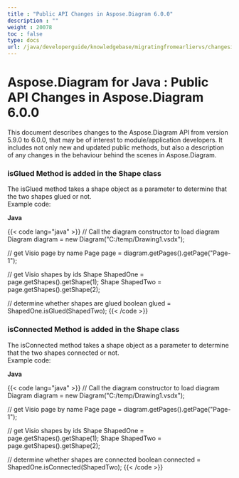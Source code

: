 ```yaml
---
title : "Public API Changes in Aspose.Diagram 6.0.0" 
description : "" 
weight : 20078 
toc : false
type: docs
url: /java/developerguide/knowledgebase/migratingfromearliervs/changesin6xx/public+api+changes+in+aspose.diagram+6.0.0/
---
```


# Aspose.Diagram for Java : Public API Changes in Aspose.Diagram 6.0.0


This document describes changes to the Aspose.Diagram API from version 5.9.0 to 6.0.0, that may be of interest to module/application developers. It includes not only new and updated public methods, but also a description of any changes in the behaviour behind the scenes in Aspose.Diagram. 

### isGlued Method is added in the Shape class

The isGlued method takes a shape object as a parameter to determine that the two shapes glued or not.   
Example code:

**Java**

{{< code lang="java" >}}
// Call the diagram constructor to load diagram
Diagram diagram = new Diagram("C:/temp/Drawing1.vsdx");

// get Visio page by name
Page page = diagram.getPages().getPage("Page-1");

// get Visio shapes by ids
Shape ShapedOne = page.getShapes().getShape(1);
Shape ShapedTwo = page.getShapes().getShape(2);

// determine whether shapes are glued
boolean glued = ShapedOne.isGlued(ShapedTwo);
{{< /code >}}

### isConnected Method is added in the Shape class

The isConnected method takes a shape object as a parameter to determine that the two shapes connected or not.  
Example code:

**Java**

{{< code lang="java" >}}
// Call the diagram constructor to load diagram
Diagram diagram = new Diagram("C:/temp/Drawing1.vsdx");

// get Visio page by name
Page page = diagram.getPages().getPage("Page-1");

// get Visio shapes by ids
Shape ShapedOne = page.getShapes().getShape(1);
Shape ShapedTwo = page.getShapes().getShape(2);

// determine whether shapes are connected
boolean connected = ShapedOne.isConnected(ShapedTwo);
{{< /code >}}

